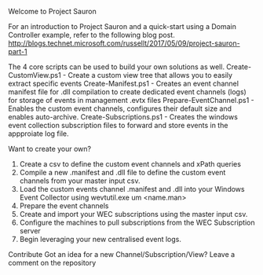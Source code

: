 Welcome to Project Sauron

For an introduction to Project Sauron and a quick-start using a Domain Controller example, refer to the following blog post.
http://blogs.technet.microsoft.com/russellt/2017/05/09/project-sauron-part-1


The 4 core scripts can be used to build your own solutions as well.
Create-CustomView.ps1 - Create a custom view tree that allows you to easily extract specific events 
Create-Manifest.ps1 - Creates an event channel manifest file for .dll compilation to create dedicated event channels (logs) for storage of events in management .evtx files
Prepare-EventChannel.ps1 - Enables the custom event channels, configures their default size and enables auto-archive.
Create-Subscriptions.ps1 - Creates the windows event collection subscription files to forward and store events in the appproiate log file.

Want to create your own?

1. Create a csv to define the custom event channels and xPath queries
2. Compile a new .manifest and .dll file to define the custom event channels from your master input csv.
3. Load the custom events channel .manifest and .dll into your Windows Event Collector using wevtutil.exe um <name.man>
4. Prepare the event channels 
5. Create and import your WEC subscriptions using the master input csv.
6. Configure the machines to pull subscriptions from the WEC Subscription server
7. Begin leveraging your new centralised event logs.


Contribute
Got an idea for a new Channel/Subscription/View? Leave a comment on the repository
